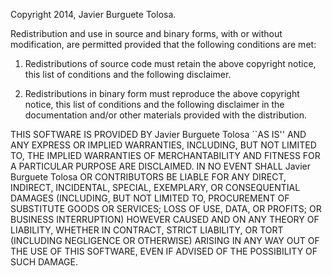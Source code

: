 Copyright 2014, Javier Burguete Tolosa.

Redistribution and use in source and binary forms, with or without modification,
are permitted provided that the following conditions are met:

1. Redistributions of source code must retain the above copyright notice, this
	list of conditions and the following disclaimer.

2. Redistributions in binary form must reproduce the above copyright notice,
	this list of conditions and the following disclaimer in the documentation
	and/or other materials provided with the distribution.

THIS SOFTWARE IS PROVIDED BY Javier Burguete Tolosa ``AS IS'' AND ANY EXPRESS
OR IMPLIED WARRANTIES, INCLUDING, BUT NOT LIMITED TO, THE IMPLIED WARRANTIES OF
MERCHANTABILITY AND FITNESS FOR A PARTICULAR PURPOSE ARE DISCLAIMED. IN NO
EVENT SHALL Javier Burguete Tolosa OR CONTRIBUTORS BE LIABLE FOR ANY DIRECT,
INDIRECT, INCIDENTAL, SPECIAL, EXEMPLARY, OR CONSEQUENTIAL DAMAGES (INCLUDING,
BUT NOT LIMITED TO, PROCUREMENT OF SUBSTITUTE GOODS OR SERVICES; LOSS OF USE,
DATA, OR PROFITS; OR BUSINESS INTERRUPTION) HOWEVER CAUSED AND ON ANY THEORY OF
LIABILITY, WHETHER IN CONTRACT, STRICT LIABILITY, OR TORT (INCLUDING NEGLIGENCE
OR OTHERWISE) ARISING IN ANY WAY OUT OF THE USE OF THIS SOFTWARE, EVEN IF
ADVISED OF THE POSSIBILITY OF SUCH DAMAGE.

